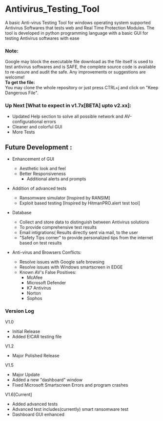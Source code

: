 # Antivirus_Testing_Tool
A basic Anti-virus Testing Tool for windows operating system supported Antivirus Softwares that tests web and Real Time Protection Modules. The tool is developed in python programming language with a basic GUI for testing Antivirus softwares with ease

### Note: 
Google may block the executable file download as the file itself is used to test antivirus softwares and is SAFE, the complete source code is available to re-assure and audit the safe. Any improvements or suggestions are welcome! <br>
**To get the file:**  
You may clone the whole repository or just press CTRL+j and click on "Keep Dangerous File".

### Up Next [What to expect in v1.7x[BETA] upto v2.xx]:
- Updated Help section to solve all possible network and AV-configurational errors
- Cleaner and colorful GUI
- More Tests


## Future Development :
- Enhancement of GUI
  - Aesthetic look and feel
  - Better Responsiveness
    - Additional alerts and prompts
 
 - Addition of advanced tests
   - Ransomware simulator [Inspired by RANSIM]
   - Exploit based testing [Inspired by HitmanPRO.alert test tool]
 
 - Database
   - Collect and store data to distinguish between Antivirus solutions
   - To provide comprehensive test results
   - Email intigrations( Results directly sent via mail, to the user
   - "Safety Tips corner" to provide personalized tips from the internet based on test results
   
  - Anti-virus and Browsers Conflicts:
    - Resolve issues with Google safe browsing
    - Resolve issues with Windows smartscreen in EDGE
    - Known AV's False Positives:
      - McAfee
      - Microsoft Defender
      - K7 Antivirus
      - Norton
      - Sophos
   
### Version Log

V1.0 
 - Initial Release
 - Added EICAR testing file

V1.2
  - Major Polished Release
 
V1.5 
  - Major Update
  - Added a new "dashboard" window
  - Fixed Microsoft Smartscreen Errors and program crashes
  
V1.6[Current]
  - Added advanced tests 
  - Advanced test includes(currently)  smart ransomware test
  - Dashboard GUI enhanced




  
